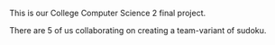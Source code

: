 This is our College Computer Science 2 final project. 

There are 5 of us collaborating on creating a team-variant of sudoku. 
